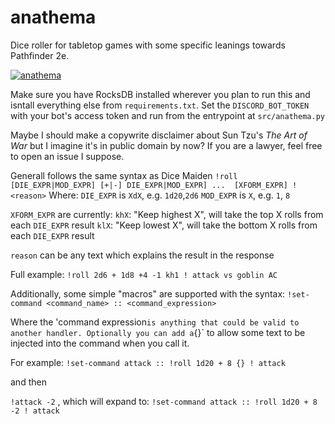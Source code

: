 # anathema
Dice roller for tabletop games with some specific leanings towards Pathfinder 2e.

[![anathema](https://circleci.com/gh/bunker-inspector/anathema.svg?style=svg)](https://app.circleci.com/pipelines/github/bunker-inspector/anathema)

Make sure you have RocksDB installed wherever you plan to run this and isntall everything else from `requirements.txt`. Set the `DISCORD_BOT_TOKEN` with your bot's access token and run from the entrypoint at `src/anathema.py`

Maybe I should make a copywrite disclaimer about Sun Tzu's _The Art of War_ but I imagine it's in public domain by now? If you are a lawyer, feel free to open an issue I suppose.

Generall follows the same syntax as Dice Maiden
`!roll [DIE_EXPR|MOD_EXPR] [+|-] DIE_EXPR|MOD_EXPR] ...  [XFORM_EXPR] ! <reason>`
Where: 
`DIE_EXPR` is `XdX`, e.g. `1d20`,`2d6`
`MOD_EXPR` is `X`, e.g. `1`, `8`

`XFORM_EXPR` are currently:
`khX`: "Keep highest X", will take the top X rolls from each `DIE_EXPR` result
`klX`: "Keep lowest X", will take the bottom X rolls from each `DIE_EXPR` result

`reason` can be any text which explains the result in the response

Full example:
`!roll 2d6 + 1d8 +4 -1 kh1 ! attack vs goblin AC`

Additionally, some simple "macros" are supported with the syntax:
`!set-command <command_name> :: <command_expression>`

Where the 'command expression` is anything that could be valid to another handler. Optionally you can add a `{}` to allow some text to be injected into the command when you call it.

For example:
`!set-command attack :: !roll 1d20 + 8 {} ! attack`

and then

`!attack -2` , which will expand to: `!set-command attack :: !roll 1d20 + 8 -2 ! attack`
